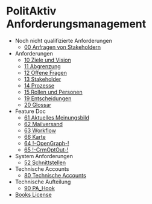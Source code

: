 # PolitAktiv Anforderungsmanagement 
* Noch nicht qualifizierte Anforderungen
  * [00 Anfragen von Stakeholdern](UnqualifiedRequirements.md)
* Anforderungen
  * [10 Ziele und Vision](VisionAndPurpose.md)
  * [11 Abgrenzung](ScoPe.md)
  * [12 Offene Fragen](OpenQuestions.md)
  * [13 Stakeholder](StakeHolders.md)
  * [14 Prozesse](processes/SUMMARY.md)
  * [15 Rollen und Personen](PersonAndRole.md)
  * [19 Entscheidungen](DeCisions.md)
  * [20 Glossar](GlosSar.md)
* Feature Doc
  * [61 Aktuelles Meinungsbild](Feature001AktuellesMeinungsbild.md)
  * [62 Mailversand](Feature002Mailversand.md)
  * [63 Workflow](Feature003Workflow.md)
  * [66 Karte](Feature006Karte.md)
  * [64 !-OpenGraph-!](Feature004OpenGraph.md)
  * [65 !-CrmOptOut-!](Feature005CrmOptOut.md)
* System Anforderungen
  * [52 Schnittstellen](InterFaces.md)
* Technische Accounts
  * [80 Technische Accounts](TechnischeAccounts.md)
* Technische Aufteilung
  * [90 PA_Hook](Architecture090PaHook.md)
* [Books License](LICENSE.md)
